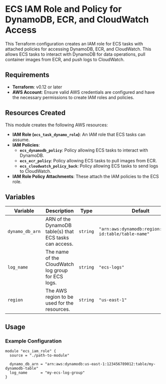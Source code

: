 # ECS IAM Role and Policy for DynamoDB, ECR, and CloudWatch Access

This Terraform configuration creates an IAM role for ECS tasks with attached policies for accessing DynamoDB, ECR, and CloudWatch. This allows ECS tasks to interact with DynamoDB for data operations, pull container images from ECR, and push logs to CloudWatch.

## Requirements

- **Terraform**: v0.12 or later
- **AWS Account**: Ensure valid AWS credentials are configured and have the necessary permissions to create IAM roles and policies.

## Resources Created

This module creates the following AWS resources:

- **IAM Role (`ecs_task_dynamo_role`)**: An IAM role that ECS tasks can assume.
- **IAM Policies**:
  - **`ecs_dynamodb_policy`**: Policy allowing ECS tasks to interact with DynamoDB.
  - **`ecs_ecr_policy`**: Policy allowing ECS tasks to pull images from ECR.
  - **`ecs_cloudwatch_policy_back`**: Policy allowing ECS tasks to send logs to CloudWatch.
- **IAM Role Policy Attachments**: These attach the IAM policies to the ECS role.

## Variables

| Variable                | Description                                         | Type       | Default          |
|-------------------------|-----------------------------------------------------|------------|------------------|
| `dynamo_db_arn`         | ARN of the DynamoDB table(s) that ECS tasks can access. | `string`   | `"arn:aws:dynamodb:region:account-id:table/table-name"` |
| `log_name`              | The name of the CloudWatch log group for ECS logs.  | `string`   | `"ecs-logs"`     |
| `region`                | The AWS region to be used for the resources.        | `string`   | `"us-east-1"`    |

## Usage

### Example Configuration

```hcl
module "ecs_iam_role" {
  source = "./path-to-module"

  dynamo_db_arn = "arn:aws:dynamodb:us-east-1:123456789012:table/my-dynamodb-table"
  log_name      = "my-ecs-log-group"
}

